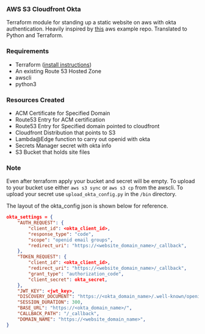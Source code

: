 ### AWS S3 Cloudfront Okta

Terraform module for standing up a static website on aws with okta authentication. Heavily inspired by [this](https://github.com/aws-samples/lambdaedge-openidconnect-samples) aws example repo. Translated to Python and Terraform. 

### Requirements
- Terraform ([install instructions](https://learn.hashicorp.com/tutorials/terraform/install-cli)) 
- An existing Route 53 Hosted Zone
- awscli 
- python3

### Resources Created
- ACM Certificate for Specified Domain
- Route53 Entry for ACM certification
- Route53 Entry for Specified domain pointed to cloudfront
- Cloudfront Distribution that points to S3
- Lambda@Edge function to carry out openid with okta
- Secrets Manager secret with okta info
- S3 Bucket that holds site files

### Note
Even after terraform apply your bucket and secret will be empty. 
To upload to your bucket use either `aws s3 sync` or `aws s3 cp` from the awscli. 
To upload your secret use `upload_okta_config.py` in the `/bin` directory. 

The layout of the okta_config json is shown below for reference. 

```json
okta_settings = {
    "AUTH_REQUEST": {
        "client_id": <okta_client_id>,
        "response_type": "code",
        "scope": "openid email groups",
        "redirect_uri": "https://<website_domain_name>/_callback",
    },
    "TOKEN_REQUEST": {
        "client_id": <okta_client_id>,
        "redirect_uri": "https://<website_domain_name>/_callback",
        "grant_type": "authorization_code",
        "client_secret": okta_secret,
    },
    "JWT_KEY": <jwt_key>,
    "DISCOVERY_DOCUMENT": "https://<okta_domain_name>/.well-known/openid-configuration",
    "SESSION_DURATION": 300,
    "BASE_URL": "https://<okta_domain_name>/",
    "CALLBACK_PATH": "/_callback",
    "DOMAIN_NAME": "https://<website_domain_name>",
}
```